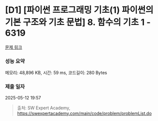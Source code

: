 # [D1] [파이썬 프로그래밍 기초(1) 파이썬의 기본 구조와 기초 문법] 8. 함수의 기초 1 - 6319 

[문제 링크](https://swexpertacademy.com/main/code/problem/problemDetail.do?contestProbId=AWcWHOBa5aUDFAU4) 

### 성능 요약

메모리: 48,896 KB, 시간: 59 ms, 코드길이: 280 Bytes

### 제출 일자

2025-05-12 19:57



> 출처: SW Expert Academy, https://swexpertacademy.com/main/code/problem/problemList.do